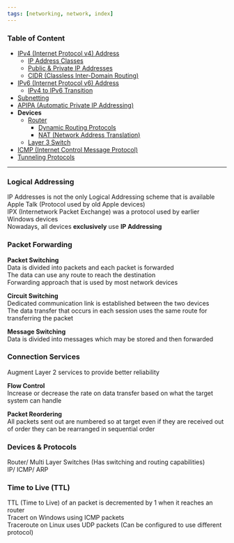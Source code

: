 ```yaml
---
tags: [networking, network, index]
---
```


### Table of Content

* [IPv4 (Internet Protocol v4) Address](IPv4%20%28Internet%20Protocol%20v4%29%20Address.md)
	* [IP Address Classes](IP%20Address%20Classes.md)
	* [Public & Private IP Addresses](Public%20&%20Private%20IP%20Addresses.md)
	* [CIDR (Classless Inter-Domain Routing)](CIDR%20%28Classless%20Inter-Domain%20Routing%29.md)
* [IPv6 (Internet Protocol v6) Address](IPv6%20%28Internet%20Protocol%20v6%29%20Address.md)
	* [IPv4 to IPv6 Transition](IPv4%20to%20IPv6%20Transition.md)
* [Subnetting](Subnetting.md)
* [APIPA (Automatic Private IP Addressing)](APIPA%20%28Automatic%20Private%20IP%20Addressing%29.md)
* **Devices**
	* [Router](../../Network%20Devices/Router.md)
		* [Dynamic Routing Protocols](Dynamic%20Routing%20Protocols.md)
		* [NAT (Network Address Translation)](NAT%20%28Network%20Address%20Translation%29.md)
	* [Layer 3 Switch](../../Network%20Devices/Layer%203%20Switch.md)
* [ICMP (Internet Control Message Protocol)](ICMP%20%28Internet%20Control%20Message%20Protocol%29.md)
* [Tunneling Protocols](Tunneling%20Protocols.md)

---

### Logical Addressing

IP Addresses is not the only Logical Addressing scheme that is available  
Apple Talk (Protocol used by old Apple devices)  
IPX (Internetwork Packet Exchange) was a protocol used by earlier Windows devices  
Nowadays, all devices **exclusively** use **IP Addressing**

### Packet Forwarding

**Packet Switching**  
Data is divided into packets and each packet is forwarded  
The data can use any route to reach the destination  
Forwarding approach that is used by most network devices

**Circuit Switching**  
Dedicated communication link is established between the two devices  
The data transfer that occurs in each session uses the same route for transferring the packet

**Message Switching**  
Data is divided into messages which may be stored and then forwarded

### Connection Services

Augment Layer 2 services to provide better reliability

**Flow Control**  
Increase or decrease the rate on data transfer based on what the target system can handle  

**Packet Reordering**  
All packets sent out are numbered so at target even if they are received out of order they can be rearranged in sequential order

### Devices & Protocols

Router/ Multi Layer Switches (Has switching and routing capabilities)  
IP/ ICMP/ ARP

### Time to Live (TTL)

TTL (Time to Live) of an packet is decremented by 1 when it reaches an router  
Tracert on Windows using ICMP packets  
Traceroute on Linux uses UDP packets (Can be configured to use different protocol)
